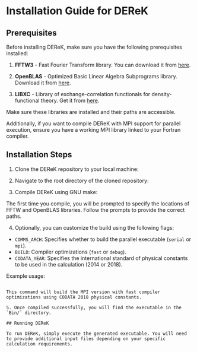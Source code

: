 # Installation Guide for DEReK

## Prerequisites

Before installing DEReK, make sure you have the following prerequisites installed:

1. **FFTW3** - Fast Fourier Transform library. You can download it from [here](https://www.fftw.org).

2. **OpenBLAS** - Optimized Basic Linear Algebra Subprograms library. Download it from [here](https://www.openblas.net).

3. **LIBXC** - Library of exchange-correlation functionals for density-functional theory. Get it from [here](https://libxc.gitlab.io).

Make sure these libraries are installed and their paths are accessible.

Additionally, if you want to compile DEReK with MPI support for parallel execution, ensure you have a working MPI library linked to your Fortran compiler.

## Installation Steps

1. Clone the DEReK repository to your local machine:

2. Navigate to the root directory of the cloned repository:

3. Compile DEReK using GNU make:

The first time you compile, you will be prompted to specify the locations of FFTW and OpenBLAS libraries. Follow the prompts to provide the correct paths.

4. Optionally, you can customize the build using the following flags:

- `COMMS_ARCH`: Specifies whether to build the parallel executable (`serial` or `mpi`).
- `BUILD`: Compiler optimizations (`fast` or `debug`).
- `CODATA_YEAR`: Specifies the international standard of physical constants to be used in the calculation (2014 or 2018).

Example usage:

```make COMMS_ARCH=mpi BUILD=fast CODATA_YEAR=2018'''

This command will build the MPI version with fast compiler optimizations using CODATA 2018 physical constants.

5. Once compiled successfully, you will find the executable in the `Bin/` directory.

## Running DEReK

To run DEReK, simply execute the generated executable. You will need to provide additional input files depending on your specific calculation requirements.